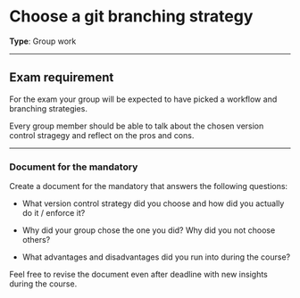 # Choose a git branching strategy

**Type**: Group work

---

## Exam requirement

For the exam your group will be expected to have picked a workflow and branching strategies.

Every group member should be able to talk about the chosen version control stragegy and reflect on the pros and cons.

--- 

### Document for the mandatory

Create a document for the mandatory that answers the following questions:

- What version control strategy did you choose and how did you actually do it / enforce it?

- Why did your group chose the one you did? Why did you not choose others?

- What advantages and disadvantages did you run into during the course?

Feel free to revise the document even after deadline with new insights during the course.



